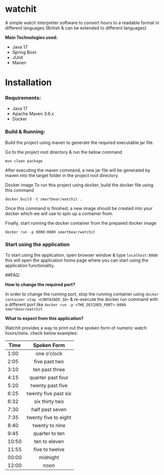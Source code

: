# watchit
A simple watch interpreter software to convert hours to a readable format in different languages (British & can be extended to different languages)

**Main Technologies used:**
* Java 17
* Spring Boot
* JUnit
* Maven

# Installation
### Requirements:
* Java 17
* Apache Maven 3.6.x 
* Docker

### Build & Running:
Build the project using maven to generate the required executable jar file.

Go to the project root directory & run the below command

`mvn clean package`

After executing the maven command, a new jar file will be generated by maven into the target folder in the project root directory.

Docker image
To run this project using docker, build the docker file using this command

`docker build -t smartbear/watchit .`

Once this command is finished, a new image should be created into your docker which we will use to spin up a container from.


Finally, start running the docker container from the prepared docker image 

`docker run -p 8080:8080 smartbear/watchit`

### Start using the application

To start using the application, open browser window & type `localhost:8080` this will open the application home page where you can start using the application functionality.


##FAQ:

**How to change the required port?**

In order to change the running port, stop the running container using `docker container stop <CONTAINER_ID>` & re-execute the docker run command with a different port like `docker run -p <THE_DESIRED_PORT>:8080 smartbear/watchit`


**What to expect from this application?**

WatchIt provides a way to print out the spoken form of numeric watch hours/mins. check below examples:

| Time          | Spoken Form               |
| ------------- |:-------------------------:|
| 1:00          | one o'clock               |
| 2:05          | five past two             |
| 3:10          | ten past three            |
| 4:15          | quarter past four         |
| 5:20          | twenty past five          |
| 6:25          | twenty five past six      |
| 6:32          | six thirty two            |
| 7:30          | half past seven           |
| 7:35          | twenty five to eight      |
| 8:40          | twenty to nine            |
| 9:45          | quarter to ten            |
| 10:50         | ten to eleven             |
| 11:55         | five to twelve            |
| 00:00         | midnight                  |
| 12:00         | noon                      |
